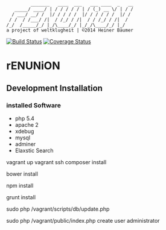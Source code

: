 ```
         _______   ____  ___   ___ ____  _   __
   _____/ ____/ | / / / / / | / (_) __ \/ | / /
  / ___/ __/ /  |/ / / / /  |/ / / / / /  |/ / 
 / /  / /___/ /|  / /_/ / /|  / / /_/ / /|  /  
/_/  /_____/_/ |_/\____/_/ |_/_/\____/_/ |_/   
a project of weltklugheit | ©2014 Heiner Bäumer
```

[![Build Status](https://travis-ci.org/weltklugheit/reunion.svg?branch=master)](https://travis-ci.org/weltklugheit/reunion) [![Coverage Status](https://coveralls.io/repos/weltklugheit/reunion/badge.png)](https://coveralls.io/r/weltklugheit/reunion)

# rENUNiON

## Development Installation

### installed Software

- php 5.4
- apache 2
- xdebug
- mysql
- adminer
- Elaxstic Search


vagrant up
vagrant ssh
composer install

bower install

npm install

grunt install


sudo php /vagrant/scripts/db/update.php

sudo php /vagrant/public/index.php create user administrator <email>
